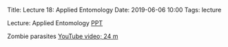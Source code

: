Title: Lecture 18: Applied Entomology
Date: 2019-06-06 10:00
Tags: lecture

<!---
[Pollination (PPT)](/pdfs/pollination.ppt)
--->

Lecture: Applied Entomology [PPT](/pdfs/applied-ent.ppt)

Zombie parasites [YouTube video; 24 m](https://youtu.be/3n4kt-hOpzc)
